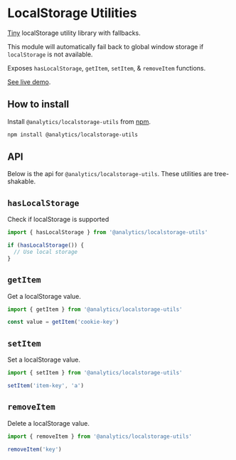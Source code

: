 <!--
title: Javascript LocalStorage Utilities
pageTitle: LocalStorage Utils
description: Utility library for managing HTML LocalStorage
-->

# LocalStorage Utilities

[Tiny](https://bundlephobia.com/result?p=@analytics/localstorage-utils) localStorage utility library with fallbacks.

This module will automatically fail back to global window storage if `localStorage` is not available.

Exposes `hasLocalStorage`, `getItem`, `setItem`, & `removeItem` functions.

[See live demo](https://utils-localstorage.netlify.app/).

## How to install

Install `@analytics/localstorage-utils` from [npm](https://www.npmjs.com/package/@analytics/localstorage-utils).

```bash
npm install @analytics/localstorage-utils
```

## API

Below is the api for `@analytics/localstorage-utils`. These utilities are tree-shakable.

## `hasLocalStorage`

Check if localStorage is supported

```js
import { hasLocalStorage } from '@analytics/localstorage-utils'

if (hasLocalStorage()) {
  // Use local storage 
}
```

## `getItem`

Get a localStorage value.

```js
import { getItem } from '@analytics/localstorage-utils'

const value = getItem('cookie-key')
```

## `setItem`

Set a localStorage value.

```js
import { setItem } from '@analytics/localstorage-utils'

setItem('item-key', 'a')
```

## `removeItem`

Delete a localStorage value.

```js
import { removeItem } from '@analytics/localstorage-utils'

removeItem('key')
```
